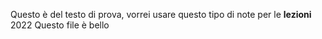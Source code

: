Questo è del testo di prova, vorrei usare questo tipo di note per le **lezioni** 2022
Questo file è bello